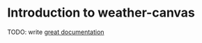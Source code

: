 # Introduction to weather-canvas

TODO: write [great documentation](http://jacobian.org/writing/great-documentation/what-to-write/)
